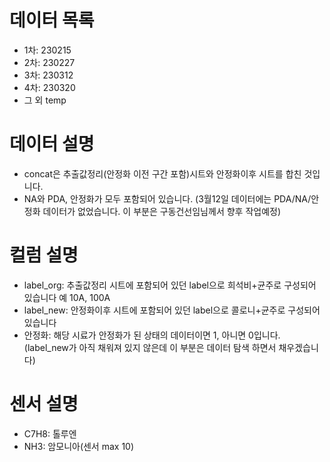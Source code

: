 # 데이터 목록
- 1차: 230215
- 2차: 230227
- 3차: 230312
- 4차: 230320
- 그 외 temp

# 데이터 설명
- concat은 추출값정리(안정화 이전 구간 포함)시트와 안정화이후 시트를 합친 것입니다.
- NA와 PDA, 안정화가  모두 포함되어 있습니다. (3월12일 데이터에는 PDA/NA/안정화 데이터가 없었습니다. 이 부분은 구동건선임님께서 향후 작업예정)

# 컬럼 설명
- label_org: 추출값정리 시트에 포함되어 있던 label으로 희석비+균주로 구성되어 있습니다 예 10A, 100A
- label_new: 안정화이후 시트에 포함되어 있던 label으로 콜로니+균주로 구성되어 있습니다
- 안정화: 해당 시료가 안정화가 된 상태의 데이터이면 1, 아니면 0입니다.
  (label_new가 아직 채워져 있지 않은데 이 부분은 데이터 탐색 하면서 채우겠습니다)

# 센서 설명
- C7H8: 톨루엔
- NH3: 암모니아(센서 max 10)
